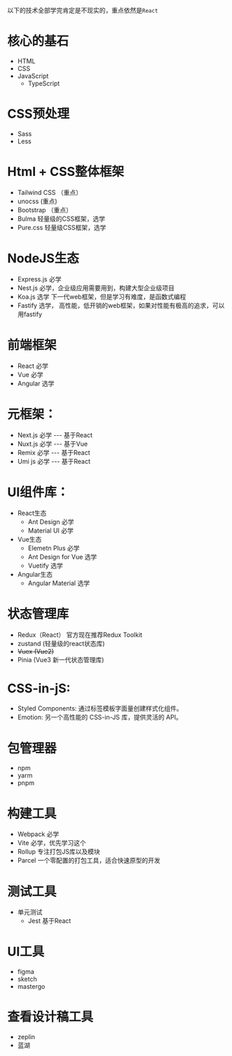 

以下的技术全部学完肯定是不现实的，重点依然是`React`

# 核心的基石

- HTML
- CSS
- JavaScript
	- TypeScript

# CSS预处理

- Sass
- Less

# Html + CSS整体框架

- Tailwind CSS   （重点）
- unocss  (重点)
- Bootstrap  （重点）
- Bulma  轻量级的CSS框架，选学
- Pure.css  轻量级CSS框架，选学

# NodeJS生态

- Express.js  必学
- Nest.js   必学，企业级应用需要用到，构建大型企业级项目
- Koa.js    选学 下一代web框架，但是学习有难度，是函数式编程
- Fastify   选学， 高性能，低开销的web框架，如果对性能有极高的追求，可以用fastify

# 前端框架

- React  必学
- Vue  必学
- Angular  选学

# 元框架：
- Next.js  必学  --- 基于React
- Nuxt.js 必学   --- 基于Vue
- Remix  必学  --- 基于React
- Umi js  必学  --- 基于React

# UI组件库：
- React生态
	- Ant Design  必学
	- Material UI  必学
- Vue生态
	- Elemetn Plus  必学
	- Ant Design for Vue   选学
	- Vuetify  选学
- Angular生态
	- Angular Material  选学

# 状态管理库

- Redux（React） 官方现在推荐Redux Toolkit
- zustand (轻量级的react状态库)
- ~~Vuex  (Vue2)~~  
- Pinia  (Vue3 新一代状态管理库)

# CSS-in-jS:
- Styled Components: 通过标签模板字面量创建样式化组件。
- Emotion: 另一个高性能的 CSS-in-JS 库，提供灵活的 API。

# 包管理器
- npm
- yarm
- pnpm

# 构建工具
- Webpack  必学
- Vite   必学，优先学习这个
- Rollup  专注打包JS库以及模块
- Parcel   一个零配置的打包工具，适合快速原型的开发

# 测试工具

- 单元测试
	- Jest   基于React


# UI工具

- figma
- sketch
- mastergo

# 查看设计稿工具

- zeplin
- 蓝湖



